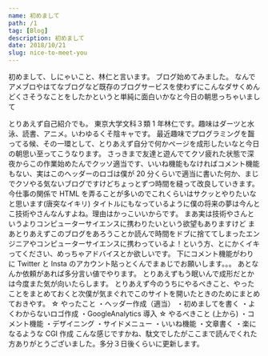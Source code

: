 ```yaml
---
name: 初めまして
path: /1
tag: [Blog]
description: 初めまして
date: 2018/10/21
slug: nice-to-meet-you
---
```


初めまして、しにゃいこと、林仁と言います。
ブログ始めてみました。
なんでアメブロやはてなブログなど既存のブログサービスを使わずにこんなダサくめんどくさそうなことをしたかというと単純に面白いかなと今日の朝思っちゃいまして

とりあえず自己紹介でも。
東京大学文科３類 1 年林仁です。趣味はダーツと水泳、読書、アニメ。いわゆるくそ陰キャです。
最近趣味でプログラミングを齧ってる候、その一環として、とりあえず自分で何かページを成形したいなと今日の朝思い至ってこうなります。
さっきまで友達と遊んでてクソ疲れた状態で深夜からこの作業始めたんでクッソ適当です、いいね機能もなければコメント機能もない、実はこのヘッダーのロゴは僕が 20 分くらいで適当に書いた何か、まじでクソやる気ないブログですけどちょっとずつ時間を縫って改良していきます。
今仕事の関係で HTML を弄ることが多いのでこれくらいはサクッとやりたいなと思います(唐突なイキリ)
タイトルにもなっているように僕の将来の夢は今んとこ技術やさんなんすよね。理由はかっこいいからです。
まあ実は技術やさんというよりコンピューターサイエンスに携わりたいという欲望もありますけど
まあとりあえずこのブログをあろうことか読んで時間をドブに捨ててしまったエンジニアやコンピューターサイエンスに携わっているよ！という方、とにかくイキってください、めっちゃアドバイスとか欲しいです。
下にコメント機能がわりに Twitter と Insta のアカウント貼っとくんでまぁじでお願いします。。。
あとなんか依頼があれば多分言い値でやります。
とりあえずもう眠いんで成形だとかは今度また気が向いたらします。
とりあえず今のうちにやるべきこと、やったことをまとめておくと次僕が気まぐれでこのサイトを開いたときのためにまとめておきやす。
☆ やったこと
・ヘッダー作成（適当）
・初めましてを書く
・よくわからないロゴ作成
・GoogleAnalytics 導入
☆ やるべきこと (上から)
・コメント機能
・デザイニング
・サイドメニュー
・いいね機能
・文章書く
・楽になるような CGI 作成
こんな感じですかね、駄文でしたがここまで読んでくれた方ありがとうございました。多分３日後くらいに更新します。

